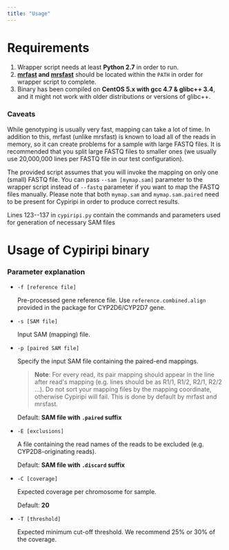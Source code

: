 ```yaml
---
title: "Usage"
---
```


# Requirements

1. Wrapper script needs at least **Python 2.7** in order to run. 
2. **[mrfast](http://mrfast.sourceforge.net/) and [mrsfast](http://mrsfast.sourceforge.net/Home)** should be located within the `PATH` in order for wrapper script to complete.  
3. Binary has been compiled on **CentOS 5.x with gcc 4.7 & glibc++ 3.4**, and it might not work with older distributions or versions of glibc++.

### Caveats

While genotyping is usually very fast, mapping can take a lot of time.
In addition to this, mrfast (unlike mrsfast) is known to load all of the reads in memory, so it can create problems for a sample with large FASTQ files. It is recommended that you split large FASTQ files to smaller ones (we usually use 20,000,000 lines per FASTQ file in our test configuration).

The provided script assumes that you will invoke the mapping on only one (small) FASTQ file. You can pass `--sam [mymap.sam]` parameter to the wrapper script instead of `--fastq` parameter if you want to map the FASTQ files manually. Please note that both `mymap.sam` and `mymap.sam.paired` need to be present for Cypiripi in order to produce correct results. 

Lines 123--137 in `cypiripi.py` contain the commands and parameters used for generation of necessary SAM files

# Usage of Cypiripi binary

<div id="arguments" markdown="1">

### Parameter explanation

- `-f [reference file]`

	Pre-processed gene reference file. Use `reference.combined.align` provided in the package for CYP2D6/CYP2D7 gene.

- `-s [SAM file]`

	Input SAM (mapping) file.

- `-p [paired SAM file]`

	Specify the input SAM file containing the paired-end mappings.

	> **Note**: For every read, its pair mapping should appear in the line after read's mapping (e.g. lines should be as R1/1, R1/2, R2/1, R2/2 ...). Do not sort your mapping files by the mapping coordinate, otherwise Cypiripi will fail. This is done by default by mrfast and mrsfast.

	Default: **SAM file with `.paired` suffix**

- `-E [exclusions]`

	A file containing the read names of the reads to be excluded (e.g. CYP2D8-originating reads).

	Default: **SAM file with `.discard` suffix**

- `-C [coverage]`

	Expected coverage per chromosome for sample.

	Default: **20**

- `-T [threshold]`

	Expected minimum cut-off threshold. We recommend 25% or 30% of the coverage.
	
</div>

